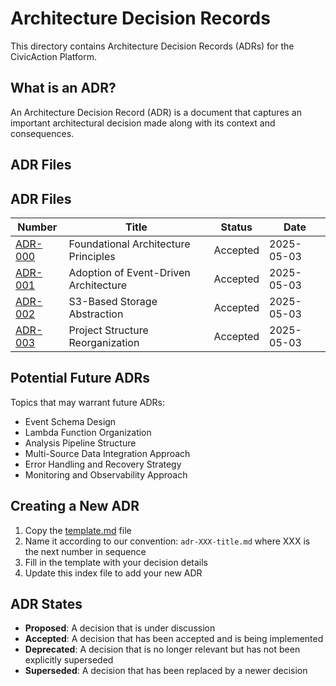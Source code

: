 # Architecture Decision Records

This directory contains Architecture Decision Records (ADRs) for the CivicAction Platform.

## What is an ADR?

An Architecture Decision Record (ADR) is a document that captures an important architectural decision made along with its context and consequences.

## ADR Files

## ADR Files

| Number                                    | Title                                 | Status   | Date       |
| ----------------------------------------- | ------------------------------------- | -------- | ---------- |
| [ADR-000](./adr-000-foundation.md)        | Foundational Architecture Principles  | Accepted | 2025-05-03 |
| [ADR-001](./adr-001-event-driven.md)      | Adoption of Event-Driven Architecture | Accepted | 2025-05-03 |
| [ADR-002](./adr-002-storage.md)           | S3-Based Storage Abstraction          | Accepted | 2025-05-03 |
| [ADR-003](./adr-003-project-structure.md) | Project Structure Reorganization      | Accepted | 2025-05-03 |

## Potential Future ADRs

Topics that may warrant future ADRs:

- Event Schema Design
- Lambda Function Organization
- Analysis Pipeline Structure
- Multi-Source Data Integration Approach
- Error Handling and Recovery Strategy
- Monitoring and Observability Approach

## Creating a New ADR

1. Copy the [template.md](./template.md) file
2. Name it according to our convention: `adr-XXX-title.md` where XXX is the next number in sequence
3. Fill in the template with your decision details
4. Update this index file to add your new ADR

## ADR States

- **Proposed**: A decision that is under discussion
- **Accepted**: A decision that has been accepted and is being implemented
- **Deprecated**: A decision that is no longer relevant but has not been explicitly superseded
- **Superseded**: A decision that has been replaced by a newer decision
